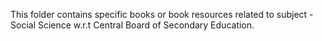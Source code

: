 This folder contains specific books or book resources related to subject - Social Science w.r.t Central Board of Secondary Education.